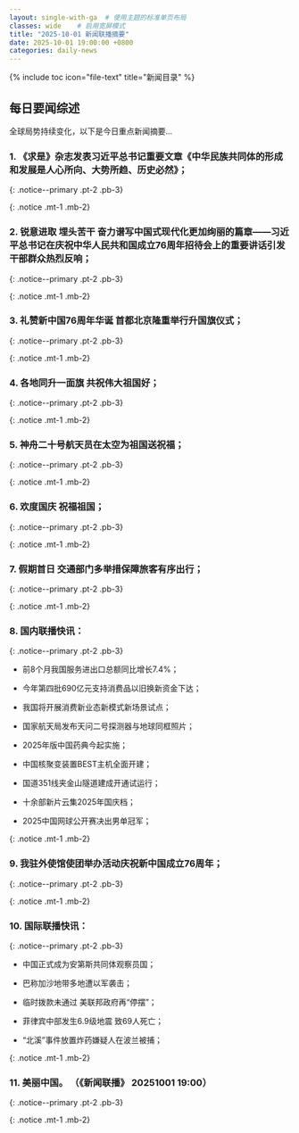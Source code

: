 ```yaml
---
layout: single-with-ga  # 使用主题的标准单页布局
classes: wide    # 启用宽屏模式
title: "2025-10-01 新闻联播摘要"
date: 2025-10-01 19:00:00 +0800
categories: daily-news
---
```


{% include toc icon="file-text" title="新闻目录" %}
   
## 每日要闻综述

全球局势持续变化，以下是今日重点新闻摘要...

### 1. 《求是》杂志发表习近平总书记重要文章《中华民族共同体的形成和发展是人心所向、大势所趋、历史必然》； 

{: .notice--primary .pt-2 .pb-3}

{: .notice .mt-1 .mb-2}

### 2. 锐意进取 埋头苦干 奋力谱写中国式现代化更加绚丽的篇章——习近平总书记在庆祝中华人民共和国成立76周年招待会上的重要讲话引发干部群众热烈反响； 

{: .notice--primary .pt-2 .pb-3}

{: .notice .mt-1 .mb-2}

### 3. 礼赞新中国76周年华诞 首都北京隆重举行升国旗仪式； 

{: .notice--primary .pt-2 .pb-3}

{: .notice .mt-1 .mb-2}

### 4. 各地同升一面旗 共祝伟大祖国好； 

{: .notice--primary .pt-2 .pb-3}

{: .notice .mt-1 .mb-2}

### 5. 神舟二十号航天员在太空为祖国送祝福； 

{: .notice--primary .pt-2 .pb-3}

{: .notice .mt-1 .mb-2}

### 6. 欢度国庆 祝福祖国； 

{: .notice--primary .pt-2 .pb-3}

{: .notice .mt-1 .mb-2}

### 7. 假期首日 交通部门多举措保障旅客有序出行； 

{: .notice--primary .pt-2 .pb-3}

{: .notice .mt-1 .mb-2}

### 8. 国内联播快讯： 

{: .notice--primary .pt-2 .pb-3}

- 前8个月我国服务进出口总额同比增长7.4%；

- 今年第四批690亿元支持消费品以旧换新资金下达；

- 我国将开展消费新业态新模式新场景试点；

- 国家航天局发布天问二号探测器与地球同框照片；

- 2025年版中国药典今起实施；

- 中国核聚变装置BEST主机全面开建；

- 国道351线夹金山隧道建成开通试运行；

- 十余部新片云集2025年国庆档；

- 2025中国网球公开赛决出男单冠军；

{: .notice .mt-1 .mb-2}

### 9. 我驻外使馆使团举办活动庆祝新中国成立76周年； 

{: .notice--primary .pt-2 .pb-3}

{: .notice .mt-1 .mb-2}

### 10. 国际联播快讯： 

{: .notice--primary .pt-2 .pb-3}

- 中国正式成为安第斯共同体观察员国；

- 巴称加沙地带多地遭以军袭击；

- 临时拨款未通过 美联邦政府再“停摆”；

- 菲律宾中部发生6.9级地震 致69人死亡；

- “北溪”事件放置炸药嫌疑人在波兰被捕；

{: .notice .mt-1 .mb-2}

### 11. 美丽中国。 （《新闻联播》 20251001 19:00） 

{: .notice--primary .pt-2 .pb-3}

{: .notice .mt-1 .mb-2}